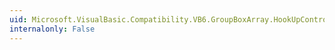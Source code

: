 ```yaml
---
uid: Microsoft.VisualBasic.Compatibility.VB6.GroupBoxArray.HookUpControlEvents(System.Object)
internalonly: False
---
```

